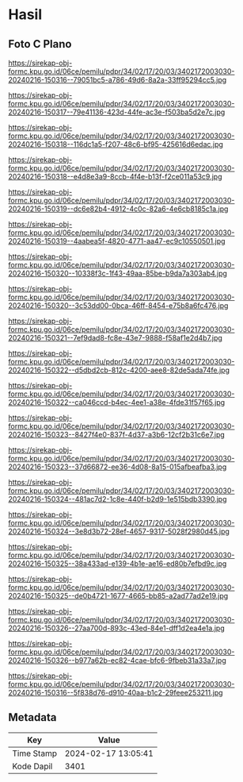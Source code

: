 # Hasil

## Foto C Plano

https://sirekap-obj-formc.kpu.go.id/06ce/pemilu/pdpr/34/02/17/20/03/3402172003030-20240216-150316--79051bc5-a786-49d6-8a2a-33ff95294cc5.jpg

https://sirekap-obj-formc.kpu.go.id/06ce/pemilu/pdpr/34/02/17/20/03/3402172003030-20240216-150317--79e41136-423d-44fe-ac3e-f503ba5d2e7c.jpg

https://sirekap-obj-formc.kpu.go.id/06ce/pemilu/pdpr/34/02/17/20/03/3402172003030-20240216-150318--116dc1a5-f207-48c6-bf95-425616d6edac.jpg

https://sirekap-obj-formc.kpu.go.id/06ce/pemilu/pdpr/34/02/17/20/03/3402172003030-20240216-150318--e4d8e3a9-8ccb-4f4e-b13f-f2ce011a53c9.jpg

https://sirekap-obj-formc.kpu.go.id/06ce/pemilu/pdpr/34/02/17/20/03/3402172003030-20240216-150319--dc6e82b4-4912-4c0c-82a6-4e6cb8185c1a.jpg

https://sirekap-obj-formc.kpu.go.id/06ce/pemilu/pdpr/34/02/17/20/03/3402172003030-20240216-150319--4aabea5f-4820-4771-aa47-ec9c10550501.jpg

https://sirekap-obj-formc.kpu.go.id/06ce/pemilu/pdpr/34/02/17/20/03/3402172003030-20240216-150320--10338f3c-1f43-49aa-85be-b9da7a303ab4.jpg

https://sirekap-obj-formc.kpu.go.id/06ce/pemilu/pdpr/34/02/17/20/03/3402172003030-20240216-150320--3c53dd00-0bca-46ff-8454-e75b8a6fc476.jpg

https://sirekap-obj-formc.kpu.go.id/06ce/pemilu/pdpr/34/02/17/20/03/3402172003030-20240216-150321--7ef9dad8-fc8e-43e7-9888-f58af1e2d4b7.jpg

https://sirekap-obj-formc.kpu.go.id/06ce/pemilu/pdpr/34/02/17/20/03/3402172003030-20240216-150322--d5dbd2cb-812c-4200-aee8-82de5ada74fe.jpg

https://sirekap-obj-formc.kpu.go.id/06ce/pemilu/pdpr/34/02/17/20/03/3402172003030-20240216-150322--ca046ccd-b4ec-4ee1-a38e-4fde31f57f65.jpg

https://sirekap-obj-formc.kpu.go.id/06ce/pemilu/pdpr/34/02/17/20/03/3402172003030-20240216-150323--8427f4e0-837f-4d37-a3b6-12cf2b31c6e7.jpg

https://sirekap-obj-formc.kpu.go.id/06ce/pemilu/pdpr/34/02/17/20/03/3402172003030-20240216-150323--37d66872-ee36-4d08-8a15-015afbeafba3.jpg

https://sirekap-obj-formc.kpu.go.id/06ce/pemilu/pdpr/34/02/17/20/03/3402172003030-20240216-150324--481ac7d2-1c8e-440f-b2d9-1e515bdb3390.jpg

https://sirekap-obj-formc.kpu.go.id/06ce/pemilu/pdpr/34/02/17/20/03/3402172003030-20240216-150324--3e8d3b72-28ef-4657-9317-5028f2980d45.jpg

https://sirekap-obj-formc.kpu.go.id/06ce/pemilu/pdpr/34/02/17/20/03/3402172003030-20240216-150325--38a433ad-e139-4b1e-ae16-ed80b7efbd9c.jpg

https://sirekap-obj-formc.kpu.go.id/06ce/pemilu/pdpr/34/02/17/20/03/3402172003030-20240216-150325--de0b4721-1677-4665-bb85-a2ad77ad2e19.jpg

https://sirekap-obj-formc.kpu.go.id/06ce/pemilu/pdpr/34/02/17/20/03/3402172003030-20240216-150326--27aa700d-893c-43ed-84e1-dff1d2ea4e1a.jpg

https://sirekap-obj-formc.kpu.go.id/06ce/pemilu/pdpr/34/02/17/20/03/3402172003030-20240216-150326--b977a62b-ec82-4cae-bfc6-9fbeb31a33a7.jpg

https://sirekap-obj-formc.kpu.go.id/06ce/pemilu/pdpr/34/02/17/20/03/3402172003030-20240216-150316--5f838d76-d910-40aa-b1c2-29feee253211.jpg


## Metadata

| Key        | Value               |
| ---------- | ------------------- |
| Time Stamp | 2024-02-17 13:05:41 |
| Kode Dapil | 3401                |



